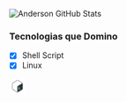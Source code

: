 ![Anderson GitHub Stats](https://github-readme-stats.vercel.app/api?username=oandersonbsilva&show_icons=true)

### Tecnologias que Domino

- [x] Shell Script
- [x] Linux

<code><img height="30" src="https://raw.githubusercontent.com/oandersonbsilva/oandersonbsilva/master/1.png"></code>
